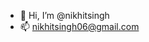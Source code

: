 - 👋 Hi, I’m @nikhitsingh
- 📫 nikhitsingh06@gmail.com

<!---
nikhitsingh/nikhitsingh is a ✨ special ✨ repository because its `README.md` (this file) appears on your GitHub profile.
You can click the Preview link to take a look at your changes.
--->
